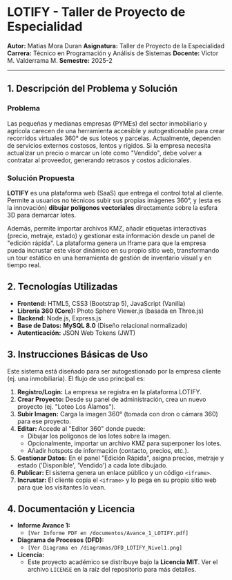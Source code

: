 # LOTIFY - Taller de Proyecto de Especialidad

**Autor:** Matias Mora Duran
**Asignatura:** Taller de Proyecto de la Especialidad
**Carrera:** Técnico en Programación y Análisis de Sistemas
**Docente:** Víctor M. Valderrama M.
**Semestre:** 2025-2

---

## 1. Descripción del Problema y Solución

### Problema 

Las pequeñas y medianas empresas (PYMEs) del sector inmobiliario y agrícola carecen de una herramienta accesible y autogestionable para crear recorridos virtuales 360° de sus loteos y parcelas. Actualmente, dependen de servicios externos costosos, lentos y rígidos. Si la empresa necesita actualizar un precio o marcar un lote como "Vendido", debe volver a contratar al proveedor, generando retrasos y costos adicionales.

### Solución Propuesta 

**LOTIFY** es una plataforma web (SaaS) que entrega el control total al cliente. Permite a usuarios no técnicos subir sus propias imágenes 360°, y (esta es la innovación) **dibujar polígonos vectoriales** directamente sobre la esfera 3D para demarcar lotes.

Además, permite importar archivos KMZ, añadir etiquetas interactivas (precio, metraje, estado) y gestionar esta información desde un panel de "edición rápida". La plataforma genera un Iframe para que la empresa pueda incrustar este visor dinámico en su propio sitio web, transformando un tour estático en una herramienta de gestión de inventario visual y en tiempo real.

## 2. Tecnologías Utilizadas 

* **Frontend:** HTML5, CSS3 (Bootstrap 5), JavaScript (Vanilla)
* **Librería 360 (Core):** Photo Sphere Viewer.js (basada en Three.js)
* **Backend:** Node.js, Express.js
* **Base de Datos:** **MySQL 8.0** (Diseño relacional normalizado)
* **Autenticación:** JSON Web Tokens (JWT)

## 3. Instrucciones Básicas de Uso 

Este sistema está diseñado para ser autogestionado por la empresa cliente (ej. una inmobiliaria). El flujo de uso principal es:

1.  **Registro/Login:** La empresa se registra en la plataforma LOTIFY.
2.  **Crear Proyecto:** Desde su panel de administración, crea un nuevo proyecto (ej. "Loteo Los Álamos").
3.  **Subir Imagen:** Carga la imagen 360° (tomada con dron o cámara 360) para ese proyecto.
4.  **Editar:** Accede al "Editor 360" donde puede:
    * Dibujar los polígonos de los lotes sobre la imagen.
    * Opcionalmente, importar un archivo KMZ para superponer los lotes.
    * Añadir hotspots de información (contacto, precios, etc.).
5.  **Gestionar Datos:** En el panel "Edición Rápida", asigna precios, metraje y estado ('Disponible', 'Vendido') a cada lote dibujado.
6.  **Publicar:** El sistema genera un enlace público y un código `<iframe>`.
7.  **Incrustar:** El cliente copia el `<iframe>` y lo pega en su propio sitio web para que los visitantes lo vean.

## 4. Documentación y Licencia 

* **Informe Avance 1:**
    * `[Ver Informe PDF en /documentos/Avance_1_LOTIFY.pdf]`
* **Diagrama de Procesos (DFD):**
    * `[Ver Diagrama en /diagramas/DFD_LOTIFY_Nivel1.png]`
* **Licencia:**
    * Este proyecto académico se distribuye bajo la **Licencia MIT**. Ver el archivo `LICENSE` en la raíz del repositorio para más detalles.
